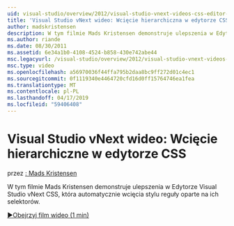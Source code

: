 ```yaml
---
uid: visual-studio/overview/2012/visual-studio-vnext-videos-css-editor-hierarchical-indentation
title: 'Visual Studio vNext wideo: Wcięcie hierarchiczna w edytorze CSS | Dokumentacja firmy Microsoft'
author: madskristensen
description: W tym filmie Mads Kristensen demonstruje ulepszenia w Edytorze Visual Studio vNext CSS, która automatycznie wcięcia stylu reguły oparte na ich selektora arkusza...
ms.author: riande
ms.date: 08/30/2011
ms.assetid: 6e34a1b0-4108-4524-b858-430e742abe44
msc.legacyurl: /visual-studio/overview/2012/visual-studio-vnext-videos-css-editor-hierarchical-indentation
msc.type: video
ms.openlocfilehash: a56970036f44ffa795b2daa8bc9ff272d01c4ec1
ms.sourcegitcommit: 0f1119340e4464720cfd16d0ff15764746ea1fea
ms.translationtype: MT
ms.contentlocale: pl-PL
ms.lasthandoff: 04/17/2019
ms.locfileid: "59406408"
---
```

# <a name="visual-studio-vnext-videos-css-editor-hierarchical-indentation"></a>Visual Studio vNext wideo: Wcięcie hierarchiczne w edytorze CSS

przez [: Mads Kristensen](https://github.com/madskristensen)

W tym filmie Mads Kristensen demonstruje ulepszenia w Edytorze Visual Studio vNext CSS, która automatycznie wcięcia stylu reguły oparte na ich selektorów.

[&#9654;Obejrzyj film wideo (1 min)](https://channel9.msdn.com/Blogs/ASP-NET-Site-Videos/visual-studio-vnext-videos-css-editor-hierarchical-indentation)
